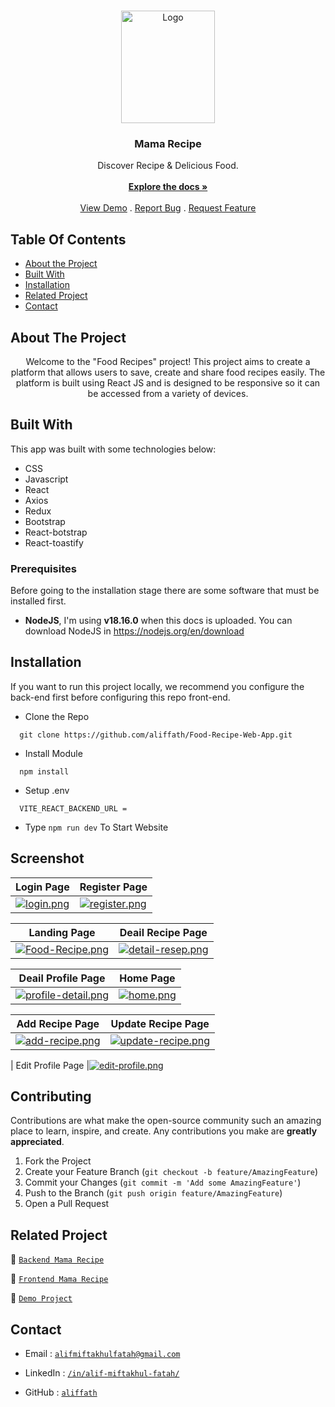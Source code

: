 <br/>
<p align="center">
  <a href="https://github.com/aliffath/Food-Recipe-Web-App">
    <img src="https://i.postimg.cc/Xq7rdzF9/logo.png" alt="Logo" width="150" height="180">
  </a>

  <h3 align="center">Mama Recipe</h3>

  <p align="center">
    Discover Recipe & Delicious Food.
    <br/>
    <br/>
    <a href="https://github.com/aliffath/Food-Recipe-Web-App"><strong>Explore the docs »</strong></a>
    <br/>
    <br/>
    <a href="https://food-recipe-web-app.vercel.app/">View Demo</a>
    .
    <a href="https://github.com/aliffath/Food-Recipe-Web-App/issues">Report Bug</a>
    .
    <a href="https://github.com/aliffath/Food-Recipe-Web-App/issues">Request Feature</a>
  </p>
</p>

## Table Of Contents

- [About the Project](#about-the-project)
- [Built With](#built-with)
- [Installation](#installation)
- [Related Project](#related-project)
- [Contact](#contact)

## About The Project

<p align="center">
 Welcome to the "Food Recipes" project! This project aims to create a platform that allows users to save, create and share food recipes easily. The platform is built using React JS and is designed to be responsive so it can be accessed from a variety of devices.
</p>

## Built With

This app was built with some technologies below:

- CSS
- Javascript
- React
- Axios
- Redux
- Bootstrap
- React-botstrap
- React-toastify

### Prerequisites

Before going to the installation stage there are some software that must be installed first.

- **NodeJS**, I'm using **v18.16.0** when this docs is uploaded. You can download NodeJS in https://nodejs.org/en/download

## Installation

If you want to run this project locally, we recommend you configure the back-end first before configuring this repo front-end.

- Clone the Repo

```
  git clone https://github.com/aliffath/Food-Recipe-Web-App.git
```

- Install Module

```
  npm install
```

- Setup .env

```
  VITE_REACT_BACKEND_URL =
```

- Type `npm run dev` To Start Website

## Screenshot

| Login Page                                                                           | Register Page                                                                              |
| ------------------------------------------------------------------------------------ | ------------------------------------------------------------------------------------------ |
| [![login.png](https://i.postimg.cc/wxXPvT9C/login.png)](https://postimg.cc/mhrVp4zj) | [![register.png](https://i.postimg.cc/zGBP0CTN/register.png)](https://postimg.cc/rKBJpthZ) |

| Landing Page                                                                                     | Deail Recipe Page                                                                                  |
| ------------------------------------------------------------------------------------------------ | -------------------------------------------------------------------------------------------------- |
| [![Food-Recipe.png](https://i.postimg.cc/3w7mR9nn/Food-Recipe.png)](https://postimg.cc/w1f745Km) | [![detail-resep.png](https://i.postimg.cc/Hkp6jQ65/detail-resep.png)](https://postimg.cc/nCP4PQbc) |

| Deail Profile Page                                                                                     | Home Page                                                                          |
| ------------------------------------------------------------------------------------------------------ | ---------------------------------------------------------------------------------- |
| [![profile-detail.png](https://i.postimg.cc/gc39ZHHB/profile-detail.png)](https://postimg.cc/jCqkVN9z) | [![home.png](https://i.postimg.cc/50vr8fLF/home.png)](https://postimg.cc/N9sbcqNg) |

| Add Recipe Page                                                                                | Update Recipe Page                                                                                   |
| ---------------------------------------------------------------------------------------------- | ---------------------------------------------------------------------------------------------------- |
| [![add-recipe.png](https://i.postimg.cc/k559NRgR/add-recipe.png)](https://postimg.cc/VJ23m6Mz) | [![update-recipe.png](https://i.postimg.cc/YCzqzwNZ/update-recipe.png)](https://postimg.cc/VJ58zpVW) |

| Edit Profile Page |[![edit-profile.png](https://i.postimg.cc/7LWBTpdq/edit-profile.png)](https://postimg.cc/Z96PGDJQ)

## Contributing

Contributions are what make the open-source community such an amazing place to learn, inspire, and create. Any contributions you make are **greatly appreciated**.

1. Fork the Project
2. Create your Feature Branch (`git checkout -b feature/AmazingFeature`)
3. Commit your Changes (`git commit -m 'Add some AmazingFeature'`)
4. Push to the Branch (`git push origin feature/AmazingFeature`)
5. Open a Pull Request

## Related Project

:rocket: [`Backend Mama Recipe`](https://github.com/aliffath/recipe-API)

:rocket: [`Frontend Mama Recipe`](https://github.com/aliffath/Food-Recipe-Web-App)

:rocket: [`Demo Project`](https://food-recipe-web-app.vercel.app/)

## Contact

- Email : [`alifmiftakhulfatah@gmail.com`](mailto:alifmiftakhulfatah@gmail.com)

- LinkedIn : [`/in/alif-miftakhul-fatah/`](https://www.linkedin.com/in/alif-miftakhul-fatah/)

- GitHub : [`aliffath`](https://github.com/aliffath)
